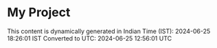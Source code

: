 # My Project

This content is dynamically generated in Indian Time (IST): 2024-06-25 18:26:01 IST
Converted to UTC: 2024-06-25 12:56:01 UTC
